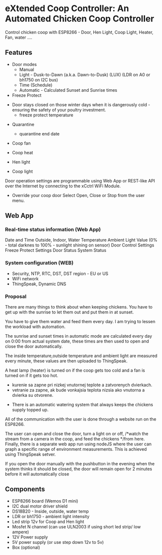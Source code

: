 # eXtended Coop Controller: An Automated Chicken Coop Controller
Control chicken coop with ESP8266 - Door, Hen Light, Coop Light, Heater, Fan, water .... 

## Features

- Door modes
	- Manual
	- Light - Dusk-to-Dawn (a.k.a. Dawn-to-Dusk) (LUX) (LDR on A0 or bh1750 on I2C bus)
	- Time (Schedule)
	- Automatic - Calculated Sunset and Sunrise times
- Freeze Protect
* Door stays closed on those winter days when it is dangerously cold - ensuring the safety of your poultry investment.
	- freeze protect temperature
- Quarantine
	- quarantine end date
- Coop fan
- Coop heat
- Hen light

- Coop light

Door operation settings are programmable using Web App or REST-like API over the Internet by connecting to the xCctrl WiFi Module.
- Override your coop door Select Open, Close or Stop from the user menu.

## Web App

### Real-time status information (Web App)
 Date and Time
 Outside, Indoor, Water Temperature
 Ambient Light Value (0% - total darknes to 100% - sunlight shining on sensor)
 Door Control Settings
 Freeze Protect Settings
 Door Status
 System Status
 

### System configuration (WEB) 
 - Security, NTP, RTC, DST, DST region - EU or US
 - WiFi network
 - ThingSpeak, Dynamic DNS
 
### Proposal
There are many things to think about when keeping chickens. You have to get up with the sunrise to let them out and put them in at sunset. 

You have to give them water and feed them every day. I am trying to lessen the workload with automation.


The sunrise and sunset times in automatic mode are calculated every day on 0:00 from actual system date, these times are then used to open and close the door automatically.

The inside temperature,outside temperature and ambient light are measured every minute, these values are then uploaded to ThingSpeak.  

A heat lamp (heater) is turned on if the coop gets too cold and a fan is turned on if it gets too hot.
 - kurenie sa zapne pri nizkej vnutornej teplote a zatvorenych dvierkach.
 - vetranie za zapne, ak bude vonkajsia teplota nizsia ako vnutorna a dvierka su otvorene.

* There is an automatic watering system that always keeps the chickens supply topped up.

All of the communication with the user is done through a website run on the ESP8266.
 
The user can open and close the door, turn a light on or off, /*watch the stream from a camera in the coop, and feed the chickens */from here.
Finally, there is a separate web app run using nodeJS where the user can graph a specific range of environment measurements. This is achieved using ThingSpeak setver.



If you open the door manually with the pushbutton in the evening when the system thinks it should be closed, the door will remain open for 2 minutes before it will automatically close


## Components
- ESP8266 board (Wemos D1 mini)
- I2C dual motor driver shield
- DS18B20 - Inside, outside, water temp
- LDR or bh1750 - ambient light intensity
- Led strip 12v for Coop and Hen light
- Mosfet N channel (can use ULN2003 if using short led strip/ low ampere)
- 12V Power supply
- 5V power supply (or use step down 12v to 5v)
- Box (optional) 
